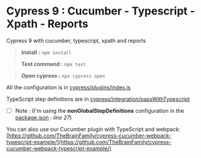 # Cypress 9 : Cucumber - Typescript - Xpath - Reports

Cypress 9 with cucumber, typescript, xpath and reports

> **Install :** `npm install`

> **Test command :** `npm test`

> **Open cypress :** `npx cypress open`

All the configuration is in [cypress/plugins/index.js](cypress/plugins/index.js)

TypeScript step definitions are in [cypress/integration/passWithTypescript](cypress/integration/passWithTypescript)

 - [ ] Note : (I'm using the **nonGlobalStepDefinitions** configuration in the [package.json](package.json) : *line 27*)

You can also use our Cucumber plugin with TypeScript and webpack: [https://github.com/TheBrainFamily/cypress-cucumber-webpack-typescript-example/](https://github.com/TheBrainFamily/cypress-cucumber-webpack-typescript-example/)
